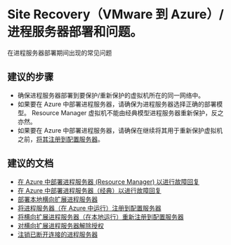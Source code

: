 <properties
    pageTitle="Site Recovery (VMware to Azure)/Process Server deployment issues"
    description="Site Recovery（VMware 到 Azure）/在进程服务器部署期间出现的常见问题"
    service="microsoft.recoveryservices"
    resource="vaults"
    authors="AnoopVasudavan"
    displayOrder=""
    selfHelpType="generic"
    supportTopicIds="32536429"
    resourceTags=""
    productPesIds="15207"
    cloudEnvironments="public"
/>


# <a name="site-recovery-vmware-to-azure-process-server-deployment-and-issues"></a>Site Recovery（VMware 到 Azure）/进程服务器部署和问题。

在进程服务器部署期间出现的常见问题

## <a name="recommended-steps"></a>**建议的步骤**
* 确保进程服务器部署到要保护/重新保护的虚拟机所在的同一网络中。
* 如果要在 Azure 中部署进程服务器，请确保为进程服务器选择正确的部署模型。 Resource Manager 虚拟机不能由经典模型进程服务器重新保护，反之亦然。
* 如果要在 Azure 中部署进程服务器，请确保在继续将其用于重新保护虚拟机之前，[将其注册到配置服务器](https://docs.microsoft.com/azure/site-recovery/site-recovery-vmware-setup-azure-ps-resource-manager#registering-the-process-server-running-in-azure-to-a-configuration-server-running-on-premises)。

## <a name="recommended-documents"></a>**建议的文档**
* [在 Azure 中部署进程服务器 (Resource Manager) 以进行故障回复](https://docs.microsoft.com/azure/site-recovery/site-recovery-vmware-setup-azure-ps-resource-manager)
* [在 Azure 中部署进程服务器（经典）以进行故障回复](https://docs.microsoft.com/azure/site-recovery/site-recovery-vmware-setup-azure-ps-classic)
* [部署本地横向扩展进程服务器](https://docs.microsoft.com/azure/site-recovery/site-recovery-vmware-to-azure-manage-scaleout-process-server)
* [将进程服务器（在 Azure 中运行）注册到配置服务器](https://docs.microsoft.com/azure/site-recovery/site-recovery-vmware-setup-azure-ps-resource-manager#registering-the-process-server-running-in-azure-to-a-configuration-server-running-on-premises)
* [将横向扩展进程服务器（在本地运行）重新注册到配置服务器](https://docs.microsoft.com/azure/site-recovery/site-recovery-vmware-to-azure-manage-scaleout-process-server#re-registering-a-scale-out-process-server)
* [对横向扩展进程服务器解除授权](https://docs.microsoft.com/azure/site-recovery/site-recovery-vmware-to-azure-manage-scaleout-process-server#decommissioning-a-scale-out-process-server)
* [注销已断开连接的进程服务器](https://docs.microsoft.com/azure/site-recovery/site-recovery-vmware-to-azure-manage-scaleout-process-server#unregistering-a-disconnected-scale-out-process-server-from-a-configuration-server)



<!--HONumber=Feb17_HO4-->


